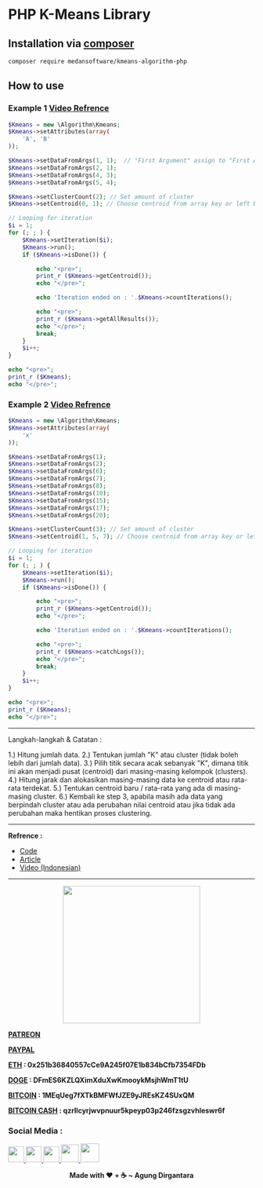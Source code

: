 # PHP K-Means Library

## Installation via [composer](https://getcomposer.org)

```bash
composer require medansoftware/kmeans-algorithm-php
```

## How to use

### Example 1 [Video Refrence](https://www.youtube.com/watch?v=MayK_kwJgv4)

```php
$Kmeans = new \Algorithm\Kmeans;
$Kmeans->setAttributes(array(
	'A', 'B'
));

$Kmeans->setDataFromArgs(1, 1);  // "First Argument" assign to "First Attribute" and "Second Argument" assign to "Second Attribute" etc.
$Kmeans->setDataFromArgs(2, 1);
$Kmeans->setDataFromArgs(4, 3);
$Kmeans->setDataFromArgs(5, 4);

$Kmeans->setClusterCount(2); // Set amount of cluster
$Kmeans->setCentroid(0, 1); // Choose centroid from array key or left blank will auto fill

// Looping for iteration
$i = 1;
for (; ; ) {
	$Kmeans->setIteration($i);
	$Kmeans->run();
	if ($Kmeans->isDone()) {

		echo "<pre>";
		print_r ($Kmeans->getCentroid());
		echo "</pre>";

		echo 'Iteration ended on : '.$Kmeans->countIterations();

		echo "<pre>";
		print_r ($Kmeans->getAllResults());
		echo "</pre>";
		break;
	}
	$i++;
}

echo "<pre>";
print_r ($Kmeans);
echo "</pre>";
```

### Example 2 [Video Refrence](https://www.youtube.com/watch?v=FUwxw9Rv4Ls)

```php
$Kmeans = new \Algorithm\Kmeans;
$Kmeans->setAttributes(array(
	'x'
));

$Kmeans->setDataFromArgs(1);
$Kmeans->setDataFromArgs(2);
$Kmeans->setDataFromArgs(6);
$Kmeans->setDataFromArgs(7);
$Kmeans->setDataFromArgs(8);
$Kmeans->setDataFromArgs(10);
$Kmeans->setDataFromArgs(15);
$Kmeans->setDataFromArgs(17);
$Kmeans->setDataFromArgs(20);

$Kmeans->setClusterCount(3); // Set amount of cluster
$Kmeans->setCentroid(1, 5, 7); // Choose centroid from array key or left blank will auto fill

// Looping for iteration
$i = 1;
for (; ; ) {
	$Kmeans->setIteration($i);
	$Kmeans->run();
	if ($Kmeans->isDone()) {

		echo "<pre>";
		print_r ($Kmeans->getCentroid());
		echo "</pre>";

		echo 'Iteration ended on : '.$Kmeans->countIterations();

		echo "<pre>";
		print_r ($Kmeans->catchLogs());
		echo "</pre>";
		break;
	}
	$i++;
}

echo "<pre>";
print_r ($Kmeans);
echo "</pre>";
```

---

Langkah-langkah & Catatan : 

1.) Hitung jumlah data.
2.) Tentukan jumlah "K" atau cluster (tidak boleh lebih dari jumlah data).
3.) Pilih titik secara acak sebanyak "K", dimana titik ini akan menjadi pusat (centroid) dari masing-masing kelompok (clusters).
4.) Hitung jarak dan alokasikan masing-masing data ke centroid atau rata-rata terdekat.
5.) Tentukan centroid baru / rata-rata yang ada di masing-masing cluster.
6.) Kembali ke step 3, apabila masih ada data yang berpindah cluster atau ada perubahan nilai centroid atau jika tidak ada perubahan maka hentikan proses clustering.

---

**Refrence :**

- [Code](https://codepad.co/snippet/php-kmeans-library)
- [Article](http://studyshut.blogspot.com/2018/12/contoh-perhitungan-manual-menggunakan.html)
- [Video (Indonesian)](https://www.youtube.com/watch?v=MayK_kwJgv4)

---

<p align="center"><img src="https://cdn-images-1.medium.com/max/738/1*G95uyokAH4JC5Ppvx4LmoQ@2x.png" width="280"></p>

[**PATREON**](https://www.patreon.com/agoenks29D)

[**PAYPAL**](https://www.paypal.me/agungdirgantara)

**[ETH](https://www.blockchain.com/eth/address/0x251b36840557cCe9A245f07E1b834bCfb7354FDb) : 0x251b36840557cCe9A245f07E1b834bCfb7354FDb**

**[DOGE](https://dogechain.info/address/DFmES6KZLQXimXduXwKmooykMsjhWmT1tU) : DFmES6KZLQXimXduXwKmooykMsjhWmT1tU**

**[BITCOIN](https://www.blockchain.com/btc/address/1MEqUeg7fXTkBMFWfJZE9yJREsKZ4SUxQM) : 1MEqUeg7fXTkBMFWfJZE9yJREsKZ4SUxQM**

**[BITCOIN CASH](https://www.blockchain.com/bch/address/qzrllcyrjwvpnuur5kpeyp03p246fzsgzvhleswr6f) : qzrllcyrjwvpnuur5kpeyp03p246fzsgzvhleswr6f**

### Social Media : 

<a class="social_link" href="https://fb.me/agoenks29D">
	<img src="https://static.xx.fbcdn.net/rsrc.php/yo/r/iRmz9lCMBD2.ico" width="32" style="margin-bottom: 2px;">
</a>

<a class="social_link" href="https://instragram.com/agoenks29D">
	<img src="https://www.instagram.com/static/images/ico/favicon.ico/36b3ee2d91ed.ico" width="32">
</a>

<a class="social_link" href="https://t.me/agoenks29D">
	<img src="https://web.telegram.org/favicon.ico" width="32">
</a>

<a class="social_link" href="https://api.whatsapp.com/send?phone=6282167368585&text=Hello,i get your contact from github">
	<img src="https://static.whatsapp.net/rsrc.php/v3/yP/r/rYZqPCBaG70.png" width="36">
</a>

<a class="social_link" href="https://www.youtube.com/channel/UCwXyVSMRqAuyyQtXVoMrf2A?view_as=subscriber&sub_cotnfirmation=1">
	<img src="https://s.ytimg.com/yts/img/favicon_48-vflVjB_Qk.png" width="38">
</a> 

<p></p>

<p align="center"><b>Made with ❤️ + ☕ ~ Agung Dirgantara</b></p>